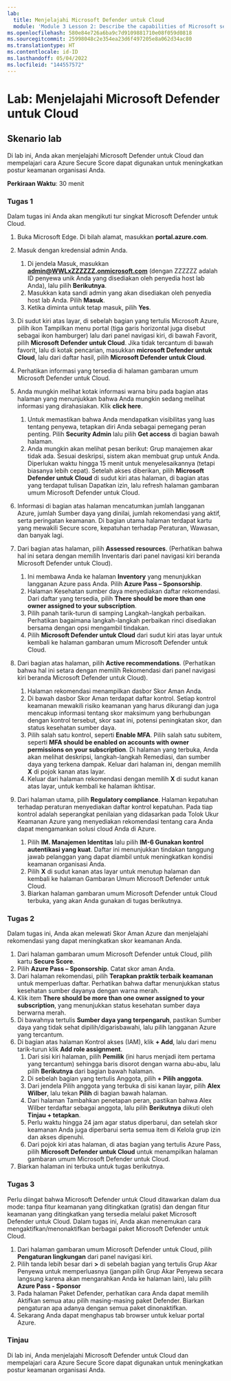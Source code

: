 ```yaml
---
lab:
  title: Menjelajahi Microsoft Defender untuk Cloud
  module: 'Module 3 Lesson 2: Describe the capabilities of Microsoft security solutions: Describe security management capabilities of Azure'
ms.openlocfilehash: 580e84e726a6ba9c7d9109881710e08f059d0818
ms.sourcegitcommit: 25998048c2e354ea23d6f497205e8a062d34ac80
ms.translationtype: HT
ms.contentlocale: id-ID
ms.lasthandoff: 05/04/2022
ms.locfileid: "144557572"
---
```

# <a name="lab-explore-microsoft-defender-for-cloud"></a>Lab: Menjelajahi Microsoft Defender untuk Cloud

## <a name="lab-scenario"></a>Skenario lab

Di lab ini, Anda akan menjelajahi Microsoft Defender untuk Cloud dan mempelajari cara Azure Secure Score dapat digunakan untuk meningkatkan postur keamanan organisasi Anda.

**Perkiraan Waktu**: 30 menit

### <a name="task-1"></a>Tugas 1

Dalam tugas ini Anda akan mengikuti tur singkat Microsoft Defender untuk Cloud.

1. Buka Microsoft Edge. Di bilah alamat, masukkan **portal.azure.com**.

1. Masuk dengan kredensial admin Anda.
    1. Di jendela Masuk, masukkan **admin@WWLxZZZZZZ.onmicrosoft.com** (dengan ZZZZZZ adalah ID penyewa unik Anda yang disediakan oleh penyedia host lab Anda), lalu pilih **Berikutnya**.
    1. Masukkan kata sandi admin yang akan disediakan oleh penyedia host lab Anda. Pilih **Masuk**.
    1. Ketika diminta untuk tetap masuk, pilih **Yes**.

1. Di sudut kiri atas layar, di sebelah bagian yang tertulis Microsoft Azure, pilih ikon Tampilkan menu portal (tiga garis horizontal juga disebut sebagai ikon hamburger) lalu dari panel navigasi kiri, di bawah Favorit, pilih **Microsoft Defender untuk Cloud**.  Jika tidak tercantum di bawah favorit, lalu di kotak pencarian, masukkan **microsoft Defender untuk Cloud**, lalu dari daftar hasil, pilih **Microsoft Defender untuk Cloud**.

1. Perhatikan informasi yang tersedia di halaman gambaran umum Microsoft Defender untuk Cloud.  

1. Anda mungkin melihat kotak informasi warna biru pada bagian atas halaman yang menunjukkan bahwa Anda mungkin sedang melihat informasi yang dirahasiakan.  Klik **click here**.
    1. Untuk memastikan bahwa Anda mendapatkan visibilitas yang luas tentang penyewa, tetapkan diri Anda sebagai pemegang peran penting.  Pilih **Security Admin** lalu pilih **Get access** di bagian bawah halaman.
    1. Anda mungkin akan melihat pesan berikut: Grup manajemen akar tidak ada.  Sesuai deskripsi, sistem akan membuat grup untuk Anda.  Diperlukan waktu hingga 15 menit untuk menyelesaikannya (tetapi biasanya lebih cepat).  Setelah akses diberikan, pilih **Microsoft Defender untuk Cloud** di sudut kiri atas halaman, di bagian atas yang terdapat tulisan Dapatkan izin, lalu refresh halaman gambaran umum Microsoft Defender untuk Cloud.

1. Informasi di bagian atas halaman mencatumkan jumlah langganan Azure, jumlah Sumber daya yang dinilai, jumlah rekomendasi yang aktif, serta peringatan keamanan.  Di bagian utama halaman terdapat kartu yang mewakili Secure score, kepatuhan terhadap Peraturan, Wawasan, dan banyak lagi.  

1. Dari bagian atas halaman, pilih **Assessed resources**.  (Perhatikan bahwa hal ini setara dengan memilih Inventaris dari panel navigasi kiri beranda Microsoft Defender untuk Cloud).
    1. Ini membawa Anda ke halaman **Inventory** yang menunjukkan langganan Azure pass Anda.  Pilih **Azure Pass – Sponsorship**.
    1. Halaman Kesehatan sumber daya menyediakan daftar rekomendasi.  Dari daftar yang tersedia, pilih **There should be more than one owner assigned to your subscription**.
    1. Pilih panah tarik-turun di samping Langkah-langkah perbaikan. Perhatikan bagaimana langkah-langkah perbaikan rinci disediakan bersama dengan opsi mengambil tindakan.  
    1. Pilih **Microsoft Defender untuk Cloud** dari sudut kiri atas layar untuk kembali ke halaman gambaran umum Microsoft Defender untuk Cloud.

1. Dari bagian atas halaman, pilih **Active recommendations**.  (Perhatikan bahwa hal ini setara dengan memilih Rekomendasi dari panel navigasi kiri beranda Microsoft Defender untuk Cloud).
    1. Halaman rekomendasi menampilkan dasbor Skor Aman Anda.
    1. Di bawah dasbor Skor Aman terdapat daftar kontrol. Setiap kontrol keamanan mewakili risiko keamanan yang harus dikurangi dan juga mencakup informasi tentang skor maksimum yang berhubungan dengan kontrol tersebut, skor saat ini, potensi peningkatan skor, dan status kesehatan sumber daya.  
    1. Pilih salah satu kontrol, seperti **Enable MFA**.  Pilih salah satu subitem, seperti **MFA should be enabled on accounts with owner permissions on your subscription**.  Di halaman yang terbuka, Anda akan melihat deskripsi, langkah-langkah Remediasi, dan sumber daya yang terkena dampak. Keluar dari halaman ini, dengan memilih **X** di pojok kanan atas layar.
    1. Keluar dari halaman rekomendasi dengan memilih **X** di sudut kanan atas layar, untuk kembali ke halaman ikhtisar.

1. Dari halaman utama, pilih **Regulatory compliance**. Halaman kepatuhan terhadap peraturan menyediakan daftar kontrol kepatuhan.  Pada tiap kontrol adalah seperangkat penilaian yang didasarkan pada Tolok Ukur Keamanan Azure yang menyediakan rekomendasi tentang cara Anda dapat mengamankan solusi cloud Anda di Azure.
    1. Pilih **IM. Manajemen Identitas** lalu pilih **IM-6 Gunakan kontrol autentikasi yang kuat**.  Daftar ini menunjukkan tindakan tanggung jawab pelanggan yang dapat diambil untuk meningkatkan kondisi keamanan organisasi Anda.
    1. Pilih **X** di sudut kanan atas layar untuk menutup halaman dan kembali ke halaman Gambaran Umum Microsoft Defender untuk Cloud.
    1. Biarkan halaman gambaran umum Microsoft Defender untuk Cloud terbuka, yang akan Anda gunakan di tugas berikutnya.

### <a name="task-2"></a>Tugas 2

Dalam tugas ini, Anda akan melewati Skor Aman Azure dan menjelajahi rekomendasi yang dapat meningkatkan skor keamanan Anda.

1. Dari halaman gambaran umum Microsoft Defender untuk Cloud, pilih kartu **Secure Score**.
1. Pilih **Azure Pass – Sponsorship**.  Catat skor aman Anda.
1. Dari halaman rekomendasi, pilih **Terapkan praktik terbaik keamanan** untuk memperluas daftar. Perhatikan bahwa daftar menunjukkan status kesehatan sumber dayanya dengan warna merah.
1. Klik item **There should be more than one owner assigned to your subscription**, yang menunjukkan status kesehatan sumber daya berwarna merah.
1. Di bawahnya tertulis **Sumber daya yang terpengaruh**, pastikan Sumber daya yang tidak sehat dipilih/digarisbawahi, lalu pilih langganan Azure yang tercantum.
1. Di bagian atas halaman Kontrol akses (IAM), klik **+ Add**, lalu dari menu tarik-turun klik **Add role assignment**.
    1. Dari sisi kiri halaman, pilih **Pemilik** (ini harus menjadi item pertama yang tercantum) sehingga baris disorot dengan warna abu-abu, lalu pilih **Berikutnya** dari bagian bawah halaman.
    1. Di sebelah bagian yang tertulis Anggota, pilih **+ Pilih anggota**.
    1. Dari jendela Pilih anggota yang terbuka di sisi kanan layar, pilih **Alex Wilber**, lalu tekan **Pilih** di bagian bawah halaman.  
    1. Dari halaman Tambahkan penetapan peran, pastikan bahwa Alex Wilber terdaftar sebagai anggota, lalu pilih **Berikutnya** diikuti oleh **Tinjau + tetapkan**.
    1. Perlu waktu hingga 24 jam agar status diperbarui, dan setelah skor keamanan Anda juga diperbarui serta semua item di Kelola grup izin dan akses dipenuhi.
    1. Dari pojok kiri atas halaman, di atas bagian yang tertulis Azure Pass, pilih **Microsoft Defender untuk Cloud** untuk menampilkan halaman gambaran umum Microsoft Defender untuk Cloud.
1. Biarkan halaman ini terbuka untuk tugas berikutnya.

### <a name="task-3"></a>Tugas 3

Perlu diingat bahwa Microsoft Defender untuk Cloud ditawarkan dalam dua mode: tanpa fitur keamanan yang ditingkatkan (gratis) dan dengan fitur keamanan yang ditingkatkan yang tersedia melalui paket Microsoft Defender untuk Cloud. Dalam tugas ini, Anda akan menemukan cara mengaktifkan/menonaktifkan berbagai paket Microsoft Defender untuk Cloud.

1. Dari halaman gambaran umum Microsoft Defender untuk Cloud, pilih **Pengaturan lingkungan** dari panel navigasi kiri.
1. Pilih tanda lebih besar dari **>** di sebelah bagian yang tertulis Grup Akar Penyewa untuk memperluasnya (jangan pilih Grup Akar Penyewa secara langsung karena akan mengarahkan Anda ke halaman lain), lalu pilih **Azure Pass - Sponsor**
1. Pada halaman Paket Defender, perhatikan cara Anda dapat memilih Aktifkan semua atau pilih masing-masing paket Defender. Biarkan pengaturan apa adanya dengan semua paket dinonaktifkan.
1. Sekarang Anda dapat menghapus tab browser untuk keluar portal Azure.

### <a name="review"></a>Tinjau

Di lab ini, Anda menjelajahi Microsoft Defender untuk Cloud dan mempelajari cara Azure Secure Score dapat digunakan untuk meningkatkan postur keamanan organisasi Anda.
